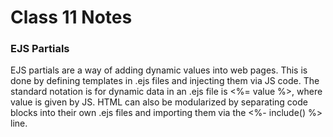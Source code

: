 # Class 11 Notes

### EJS Partials
EJS partials are a way of adding dynamic values into web pages. This is done by defining templates in .ejs files and injecting them via JS code. The standard notation is for dynamic data in an .ejs file is <%= value %>, where value is given by JS. HTML can also be modularized by separating code blocks into their own .ejs files and importing them via the <%- include() %> line. 
